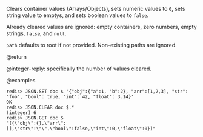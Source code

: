 Clears container values (Arrays/Objects), sets numeric values to `0`, sets string value to emptys, and sets boolean values to `false`.

Already cleared values are ignored: empty containers, zero numbers, empty strings, `false`, and `null`.

`path` defaults to root if not provided. Non-existing paths are ignored.

@return

@integer-reply: specifically the number of values cleared.

@examples

```
redis> JSON.SET doc $ '{"obj":{"a":1, "b":2}, "arr":[1,2,3], "str": "foo", "bool": true, "int": 42, "float": 3.14}'
OK
redis> JSON.CLEAR doc $.*
(integer) 6
redis> JSON.GET doc $
"[{\"obj\":{},\"arr\":[],\"str\":\"\",\"bool\":false,\"int\":0,\"float\":0}]"
```
